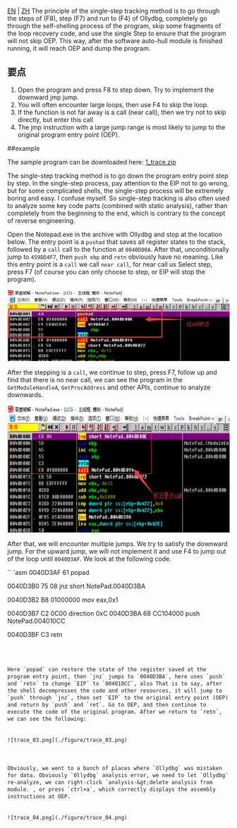 [EN](./trace.md) | [ZH](./trace-zh.md)
The principle of the single-step tracking method is to go through the steps of (F8), step (F7) and run to (F4) of Ollydbg, completely go through the self-shelling process of the program, skip some fragments of the loop recovery code, and use the single Step to ensure that the program will not skip OEP. This way, after the software auto-hull module is finished running, it will reach OEP and dump the program.


## 要点


1. Open the program and press F8 to step down. Try to implement the downward jmp jump.
2. You will often encounter large loops, then use F4 to skip the loop.
3. If the function is not far away is a call (near call), then we try not to skip directly, but enter this call
4. The jmp instruction with a large jump range is most likely to jump to the original program entry point (OEP).


##example


The sample program can be downloaded here: [1_trace.zip](https://github.com/ctf-wiki/ctf-challenges/blob/master/reverse/unpack/example/1_trace.zip)


The single-step tracking method is to go down the program entry point step by step. In the single-step process, pay attention to the EIP not to go wrong, but for some complicated shells, the single-step process will be extremely boring and easy. I confuse myself. So single-step tracking is also often used to analyze some key code parts (combined with static analysis), rather than completely from the beginning to the end, which is contrary to the concept of reverse engineering.


Open the Notepad.exe in the archive with Ollydbg and stop at the location below. The entry point is a `pushad` that saves all register states to the stack, followed by a `call` call to the function at `0040D00A`. After that, unconditionally jump to `459DD4F7`, then `push ebp` and `retn` obviously have no meaning. Like this entry point is a `call` we call `near call`, for near call us Select step, press F7 (of course you can only choose to step, or EIP will stop the program).


![trace_01.png](./figure/trace_01.png)



After the stepping is a `call`, we continue to step, press F7, follow up and find that there is no near call, we can see the program in the `GetModuleHandleA`, `GetProcAddress` and other APIs, continue to analyze downwards.


![trace_02.png](./figure/trace_02.png)



After that, we will encounter multiple jumps. We try to satisfy the downward jump. For the upward jump, we will not implement it and use F4 to jump out of the loop until `0040D3AF`. We look at the following code.


`` `asm
0040D3AF    61              	popad

0040D3B0    75 08           	jnz short NotePad.0040D3BA

0040D3B2    B8 01000000    	    mov eax,0x1

0040D3B7 C2 0C00 direction 0xC
0040D3BA    68 CC104000     	push NotePad.004010CC

0040D3BF C3 retn
```



Here `popad` can restore the state of the register saved at the program entry point, then `jnz` jumps to `0040D3BA`, here uses `push` and `retn` to change `EIP` to `004010CC`, also That is to say, after the shell decompresses the code and other resources, it will jump to `push` through `jnz`, then set `EIP` to the original entry point (OEP) and return by `push` and `ret`. Go to OEP, and then continue to execute the code of the original program. After we return to `retn`, we can see the following:


![trace_03.png](./figure/trace_03.png)



Obviously, we went to a bunch of places where `Ollydbg` was mistaken for data. Obviously `Ollydbg` analysis error, we need to let `Ollydbg` re-analyze, we can right-click `analysis-&gt;delete analysis from module. , or press `ctrl+a`, which correctly displays the assembly instructions at OEP.


![trace_04.png](./figure/trace_04.png)
